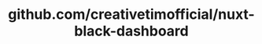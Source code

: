---
layout: post
title: github.com/creativetimofficial/nuxt-black-dashboard
categories: link
tags: [انگلیسی, برنامه‌نویسی]
---
